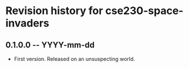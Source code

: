 # Revision history for cse230-space-invaders

## 0.1.0.0 -- YYYY-mm-dd

* First version. Released on an unsuspecting world.
